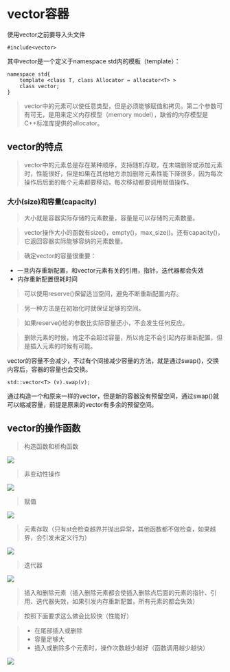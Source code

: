 # vector容器
使用vector之前要导入头文件

    #include<vector>

其中vector是一个定义于namespace std内的模板（template）：

    namespace std{
    	template <class T, class Allocator = allocator<T> >
    	class vector;
    }

> vector中的元素可以使任意类型，但是必须能够赋值和拷贝。第二个参数可有可无，是用来定义内存模型（memory model），缺省的内存模型是C++标准库提供的allocator。

## vector的特点


> vector中的元素总是存在某种顺序，支持随机存取，在末端删除或添加元素时，性能很好，但是如果在其他地方添加删除元素性能下降很多，因为每次操作后后面的每个元素都要移动，每次移动都要调用赋值操作。

### 大小(size)和容量(capacity)
> 大小就是容器实际存储的元素数量，容量是可以存储的元素数量。

> vector操作大小的函数有size()，empty()，max_size()。还有capacity()，它返回容器实际能够容纳的元素数量。



> 确定vector的容量很重要：
> 
- 一旦内存重新配置，和vector元素有关的引用，指针，迭代器都会失效
- 内存重新配置很耗时间

> 可以使用reserve()保留适当空间，避免不断重新配置内存。

> 另一种方法是在初始化时就保证足够的空间。

> 如果reserve()给的参数比实际容量还小，不会发生任何反应。

> 删除元素的时候，肯定不会超过容量，所以肯定不会引起内存重新配置，但是插入元素的时候有可能。

vector的容量不会减少，不过有个间接减少容量的方法，就是通过swap()，交换内容后，容器的容量也会交换。

    std::vector<T> (v).swap(v);
通过构造一个和原来一样的vector，但是新的容器没有预留空间，通过swap()就可以缩减容量，前提是原来的vector有多余的预留空间。

## vector的操作函数
> 构造函数和析构函数

![](http://i.imgur.com/s7L5391.png)

> 非变动性操作

![](http://i.imgur.com/NYEosKf.png)

> 赋值

![](http://i.imgur.com/LfwR7S4.png)

> 元素存取（只有at会检查越界并抛出异常，其他函数都不做检查，如果越界，会引发未定义行为）

![](http://i.imgur.com/N6iiEr5.png)

> 迭代器

![](http://i.imgur.com/HIgLJGY.png)

> 插入和删除元素（插入删除元素都会使插入删除点后面的元素的指针、引用、迭代器失效，如果引发内存重新配置，所有元素的都会失效）

> 按照下面要求这么做会比较快（性能好）


> - 在尾部插入或删除
> - 容量足够大
> - 插入或删除多个元素时，操作次数越少越好（函数调用越少越快）

![](http://i.imgur.com/4vxpreT.png)